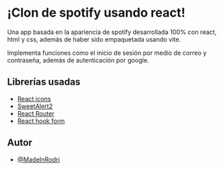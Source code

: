 # ¡Clon de spotify usando react!

Una app basada en la apariencia de spotify desarrollada 100% con react, html y css, además de haber sido empaquetada usando vite.

Implementa funciones como el inicio de sesión por medio de correo y contraseña, además de autenticación por google.

## Librerías usadas

- [React icons](https://react-icons.github.io/react-icons/)
- [SweetAlert2](https://sweetalert2.github.io)
- [React Router](https://reactrouter.com)
- [React hook form](https://react-hook-form.com)

## Autor

- [@MadeInRodri](https://github.com/MadeInRodri)
